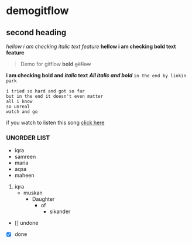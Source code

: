 # demogitflow
## second heading
*hellow i am checking italic text feature*
**hellow i am checking bold text feature**
>Demo for gitflow
__bold__
~~gitflow~~

**i am checking bold and _italic_ text**
***All italic and bold***
`in the end by linkin park`
```
i tried so hard and got so far 
but in the end it doesn't even matter
all i know
so unreal
watch and go
```
if you watch to listen this song [click here](https://www.youtube.com/watch?v=mzvOn3bMXV0)

### UNORDER LIST
- iqra
- samreen
- maria
- aqsa
- maheen
1. iqra 
   - muskan
     - Daughter 
       - of
         - sikander
- [] undone
- [x] done
